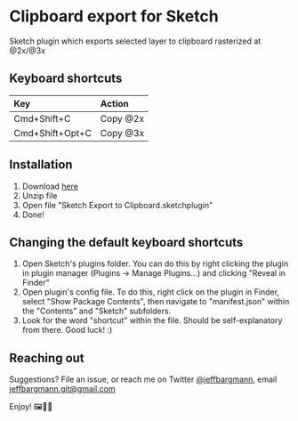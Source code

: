 # Clipboard export for Sketch
Sketch plugin which exports selected layer to clipboard rasterized at @2x/@3x

## Keyboard shortcuts
| Key | Action |
|:-- |:--|
| Cmd+Shift+C | Copy @2x |
| Cmd+Shift+Opt+C | Copy @3x |

## Installation
1. Download [here](https://github.com/JeffBargmann/sketch-export-to-clipboard/archive/master.zip)
2. Unzip file
3. Open file "Sketch Export to Clipboard.sketchplugin"
4. Done!

## Changing the default keyboard shortcuts
1. Open Sketch's plugins folder. You can do this by right clicking the plugin in plugin manager (Plugins -> Manage Plugins...) and clicking "Reveal in Finder"
2. Open plugin's config file. To do this, right click on the plugin in Finder, select "Show Package Contents", then navigate to "manifest.json" within the "Contents" and "Sketch" subfolders.
3. Look for the word "shortcut" within the file. Should be self-explanatory from there. Good luck! :)

## Reaching out
Suggestions? File an issue, or reach me on Twitter [@jeffbargmann](http://twitter.com/jeffbargmann), email <jeffbargmann.git@gmail.com>

Enjoy! 🖼📲🎉